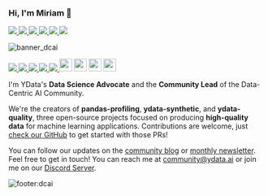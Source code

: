 ### Hi, I'm Miriam 👋
<!--[![](https://img.shields.io/badge/Medium-12100E?style=for-the-badge&logo=medium&logoColor=white)](https://medium.com/username)-->
<!-- Medium-->
<a href="https://medium.com/@miriam.santos">
    <img src="https://img.shields.io/badge/Medium-12100E?style=for-the-badge&logo=medium&logoColor=white"/>
</a>
<!-- LinkedIn-->
<a href="https://www.linkedin.com/in/miriamseoanesantos/">
    <img src="https://img.shields.io/badge/linkedin-%230077B5.svg?style=for-the-badge&logo=linkedin" />
</a>
<!-- Twitter-->
<a href="https://twitter.com/miriamspsantos">
    <img src="https://img.shields.io/badge/Twitter-1DA1F2?style=for-the-badge&logo=twitter&logoColor=white" />
</a>
<!-- ResearchGate-->
<a href="https://www.researchgate.net/profile/Miriam-Santos-7">
    <img src="https://img.shields.io/badge/ResearchGate-00CCBB.svg?&style=for-the-badge&logo=ResearchGate&logoColor=white" />
</a>
<!-- Google Scholar-->
<a href="https://scholar.google.com/citations?user=isaI6u8AAAAJ&hl=en">
    <img src="https://img.shields.io/static/v1?style=for-the-badge&message=Google+Scholar&color=4285F4&logo=Google+Scholar&logoColor=FFFFFF&label=" />
</a>
<!-- ORCID-->
<a href="https://orcid.org/0000-0002-5912-963X">
    <img src="https://img.shields.io/badge/-ORCID-A6CE39?logo=orcid&logoColor=white&style=for-the-badge" />
</a>

![banner_dcai](img/banner_dcai.png)
<!-- Discord-->
<a href="https://discord.gg/mw7xjJ7b7s">
    <img src="https://img.shields.io/badge/Discord-7289DA?style=for-the-badge&logo=discord&logoColor=white" />
</a>
<!-- Youtube-->
<a href="https://www.youtube.com/channel/UC9kgR_2mkvnve73mTtAR6Jg">
    <img src="https://img.shields.io/badge/YouTube-FF0000?style=for-the-badge&logo=youtube&logoColor=white" />
</a>
<!-- YData Profiling-->
<a href="https://github.com/ydataai/pandas-profiling">
    <img src="https://img.shields.io/badge/ydata%20profiling-%23121011.svg?style=for-the-badge&logo=github&logoColor=white" />
</a>
<!--<img src="https://img.shields.io/github/stars/ydataai/pandas-profiling?color=black&style=for-the-badge&label=★" />-->
<!-- YData Synthetic-->
<a href="https://github.com/ydataai/ydata-synthetic">
    <img src="https://img.shields.io/badge/ydata%20synthetic-%23121011.svg?style=for-the-badge&logo=github&logoColor=white" />
</a>
<!-- YData Synthetic-->
<a href="https://github.com/ydataai/ydata-quality">
    <img src="https://img.shields.io/badge/ydata%20quality-%23121011.svg?style=for-the-badge&logo=github&logoColor=white" />
</a>
<!-- href="https://img.shields.io/github/stars/ydataai/ydata-synthetic?color=black&style=for-the-badge&label=★" -->
<a href="https://www.linkedin.com/company/75424487/admin/"><img height="25" src="img/ld.png"/></a>
<!-- LinkedIn-->
<!--<a href="https://www.linkedin.com/company/75424487/admin/">
    <img src="https://img.shields.io/badge/linkedin-%230077B5.svg?style=for-the-badge&logo=linkedin" />
</a>-->
<!--<a href="https://twitter.com/YData_ai">
    <img src="https://img.shields.io/badge/Twitter-1DA1F2?style=for-the-badge&logo=twitter&logoColor=white" />
</a>-->
<a href="https://twitter.com/YData_ai"><img height="25" src="img/tw.png"/></a>
<a href="https://datacentricai.community"><img height="25" src="img/dcai.png"/></a>
<a href="https://ydata.ai"><img height="25" src="img/ydata_nbg.png"/></a>
<!-- 
[![](https://img.shields.io/badge/Python-3776AB?style=for-the-badge&logo=python&logoColor=white)]()
[![](https://img.shields.io/badge/Notion-000000?style=for-the-badge&logo=notion&logoColor=white)]() -->

I'm YData's **Data Science Advocate** and the **Community Lead** of the Data-Centric AI Community.

We're the creators of **pandas-profiling**, **ydata-synthetic**, and **ydata-quality**, three open-source projects focused on producing **high-quality data** for machine learning applications. Contributions are welcome, just [check our GitHub](https://github.com/ydataai) to get started with those PRs!

You can follow our updates on the [community blog](https://datacentricai.community) or [monthly newsletter](https://datacentricai.community/#newsletter). Feel free to get in touch! You can reach me at community@ydata.ai or join me on our [Discord Server](https://discord.gg/mw7xjJ7b7s).


![footer:dcai](img/footer-dcai.png)